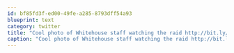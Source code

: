 ```yaml
---
id: bf85fd3f-ed00-49fe-a285-8793dff54a93
blueprint: text
category: twitter
title: "Cool photo of Whitehouse staff watching the raid http://bit.ly/jqe71v. Also explains why they took 10 years to do it (they're using PCs)"
caption: "Cool photo of Whitehouse staff watching the raid http://bit.ly/jqe71v. Also explains why they took 10 years to do it (they're using PCs)"
---
```

